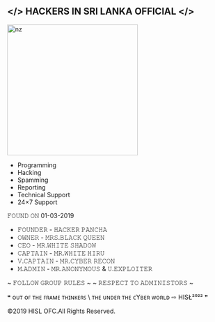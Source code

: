## </> HACKERS IN SRI LANKA OFFICIAL </>


<img src="https://telegra.ph/file/611fcbc5979c81afbf61f.jpg" alt="nz" width="300"/>
</p>






- Programming
- Hacking
- Spamming
- Reporting
- Technical Support
- 24×7 Support

𝙵𝙾𝚄𝙽𝙳 𝙾𝙽 01-03-2019 

- 𝙵𝙾𝚄𝙽𝙳𝙴𝚁 - 𝙷𝙰𝙲𝙺𝙴𝚁 𝙿𝙰𝙽𝙲𝙷𝙰
- 𝙾𝚆𝙽𝙴𝚁 - 𝙼𝚁𝚂.𝙱𝙻𝙰𝙲𝙺 𝚀𝚄𝙴𝙴𝙽
- 𝙲𝙴𝙾 - 𝙼𝚁.𝚆𝙷𝙸𝚃𝙴 𝚂𝙷𝙰𝙳𝙾𝚆
- 𝙲𝙰𝙿𝚃𝙰𝙸𝙽 - 𝙼𝚁.𝚆𝙷𝙸𝚃𝙴 𝙷𝙸𝚁𝚄
- 𝚅.𝙲𝙰𝙿𝚃𝙰𝙸𝙽 - 𝙼𝚁.𝙲𝚈𝙱𝙴𝚁 𝚁𝙴𝙲𝙾𝙽
- 𝙼.𝙰𝙳𝙼𝙸𝙽 - 𝙼𝚁.𝙰𝙽𝙾𝙽𝚈𝙼𝙾𝚄𝚂 & 𝚄.𝙴𝚇𝙿𝙻𝙾𝙸𝚃𝙴𝚁

~ 𝙵𝙾𝙻𝙻𝙾𝚆 𝙶𝚁𝙾𝚄𝙿 𝚁𝚄𝙻𝙴𝚂 ~
~ 𝚁𝙴𝚂𝙿𝙴𝙲𝚃 𝚃𝙾 𝙰𝙳𝙼𝙸𝙽𝙸𝚂𝚃𝙾𝚁𝚂 ~

❝ ᴏᴜᴛ ᴏꜰ ᴛʜᴇ ꜰʀᴀᴍᴇ ᴛʜɪɴᴋᴇʀꜱ \ ᴛʜᴇ ᴜɴᴅᴇʀ ᴛʜᴇ ᴄYʙᴇʀ ᴡᴏʀʟᴅ ⇨ НІЅŁ²⁰²² ❞

©2019 HISL OFC.All Rights Reserved.
